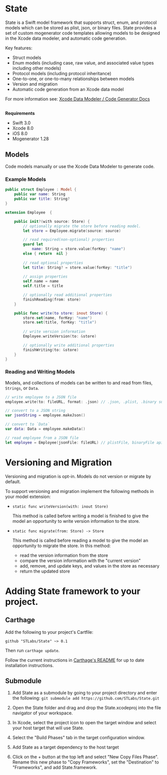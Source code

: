 # State 

State is a Swift model framework that supports struct, enum, and protocol models which can be stored as plist, json, or binary files. State provides a set of custom mogenerator code templates allowing models to be designed in the Xcode data modeler, and automatic code generation.

Key features: 
- Struct models
- Enum models (including case, raw value, and associated value types including other models)
- Protocol models (including protocol inheritance)
- One-to-one, or one-to-many relationships between models
- Version and migration
- Automatic code generation from an Xcode data model

For more information see:  [Xcode Data Modeler / Code Generator Docs](https://github.com/amberstar/State/blob/master/Codegen.md) 

## 

**Requirements**
- Swift 3.0
- Xcode 8.0
- iOS 8.0
- Mogenerator 1.28

## Models
Code models manually or use the Xcode Data Modeler to generate code.
### Example Models
```swift
public struct Employee : Model {
    public var name: String
    public var title: String?
}

extension Employee  {

    public init?(with source: Store) {
        // optionally migrate the store before reading model.
        let store = Employee.migrate(source: source)

        // read required(non-optional) properties
        guard let 
            name: String = store.value(forKey: "name") 
        else { return  nil }
        
        // read optional properties
        let title: String? = store.value(forKey: "title")
        
        // assign properties
        self.name = name
        self.title = title

        // optionally read additional properties
        finishReading(from: store)
    }

    public func write(to store: inout Store) {
        store.set(name, forKey: "name")
        store.set(title, forKey: "title")
        
        // write version information
        Employee.writeVersion(to: &store)

        // optionally write additional properties
        finishWriting(to: &store)
    }
}
```

### Reading and Writing Models

Models, and collections of models can be
  written to and read from files, `Strings`, or `Data`.

```swift
// write employee to a JSON file
employee.write(to: fileURL, format: .json) // .json, .plist, .binary support

// convert to a JSON string
var jsonString = employee.makeJson()

// convert to `Data`
var data: Data = employee.makeData()

// read employee from a JSON file
let employee = Employee(jsonFile: fileURL) // plistFile, binaryFile api also
```

# Versioning and Migration
Versioning and migration is opt-in. Models do not version or migrate by default.

To support versioning and migration implement the following methods in your model extension:

  * `static func writeVersion(with: inout Store)`

     This method is called before writing a model is finished to give the model an
     opportunity to write version information to the store.

  * `static func migrate(from: Store) -> Store`

     This method is called before reading a model to give the model
     an opportunity to migrate the store. In this method:

    -  read the version information from the store
    -  compare the version information with the "current version"
    -  add, remove, and update keys, and values in the store as necessary
    -  return the updated store

# Adding State framework to your project.

## Carthage

[Carthage]: https://github.com/Carthage/Carthage

Add the following to your project's Cartfile:

```
github "STLabs/State" ~> 0.1
```

Then run `carthage update`.

Follow the current instructions in [Carthage's README][carthage-installation]
for up to date installation instructions.

## Submodule
1. Add State as a submodule by going to your project directory and enter the following:
`git submodule add https://github.com/STLabs/State.git`
2. Open the State folder and drag and drop the State.xcodeproj into the file navigator of your workspace.

3. In Xcode, select the project icon to open the target window and select your host target that will use State.

4. Select the "Build Phases" tab in the target configuration window.

5. Add State as a target dependency to the host target

6. Click on the + button at the top left and select "New Copy Files Phase". Rename this new phase to "Copy Frameworks", set the "Destination" to "Frameworks", and add State.framework.

[carthage-installation]: https://github.com/Carthage/Carthage#adding-frameworks-to-an-application



